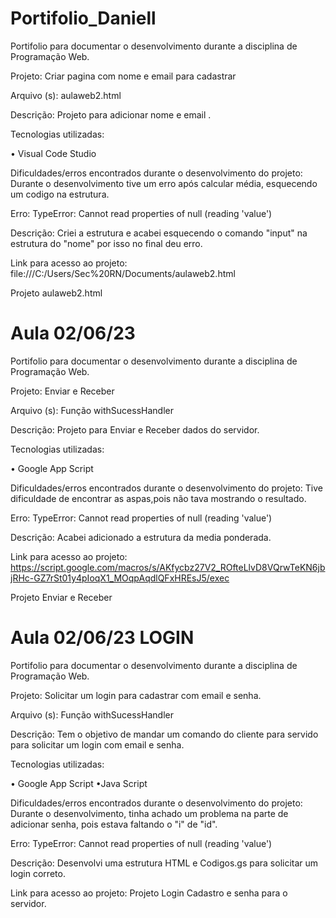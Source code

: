 # Portifolio_Daniell
Portifolio para documentar o desenvolvimento durante a disciplina de Programação Web.


Projeto: Criar pagina com nome e email para cadastrar

Arquivo (s): aulaweb2.html


Descrição: Projeto para adicionar nome e email .

Tecnologias utilizadas:

• Visual Code Studio

Dificuldades/erros encontrados durante o desenvolvimento do projeto: Durante o desenvolvimento tive um erro após calcular média, esquecendo um codigo na estrutura.

Erro: TypeError: Cannot read properties of null (reading 'value')

Descrição: Criei a estrutura e acabei esquecendo o comando "input" na estrutura do "nome" por isso no final deu erro.

Link para acesso ao projeto: file:///C:/Users/Sec%20RN/Documents/aulaweb2.html

Projeto aulaweb2.html




# Aula 02/06/23

Portifolio para documentar o desenvolvimento durante a disciplina de Programação Web.

Projeto: Enviar e Receber

Arquivo (s): Função withSucessHandler

Descrição: Projeto para Enviar e Receber dados do servidor.

Tecnologias utilizadas:

• Google App Script

Dificuldades/erros encontrados durante o desenvolvimento do projeto: Tive dificuldade de encontrar as aspas,pois não tava mostrando o resultado.

Erro: TypeError: Cannot read properties of null (reading 'value')

Descrição: Acabei adicionado a estrutura da media ponderada.

Link para acesso ao projeto: https://script.google.com/macros/s/AKfycbz27V2_ROfteLlvD8VQrwTeKN6jbjRHc-GZ7rSt01y4pIoqX1_MOqpAqdlQFxHREsJ5/exec

Projeto Enviar e Receber  



# Aula 02/06/23 LOGIN


Portifolio para documentar o desenvolvimento durante a disciplina de Programação Web.

Projeto: Solicitar um login para cadastrar com email e senha.

Arquivo (s): Função withSucessHandler

Descrição: Tem o objetivo de mandar um comando do cliente para servido para solicitar um login com email e senha.

Tecnologias utilizadas:

• Google App Script
•Java Script

Dificuldades/erros encontrados durante o desenvolvimento do projeto: Durante o desenvolvimento, tinha achado um problema na parte de adicionar senha, pois estava faltando o "i" de "id".

Erro: TypeError: Cannot read properties of null (reading 'value')

Descrição: Desenvolvi uma estrutura HTML e Codigos.gs para solicitar um login correto.

Link para acesso ao projeto: 
Projeto Login Cadastro e senha para o servidor.


